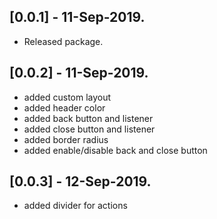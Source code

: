 ## [0.0.1] - 11-Sep-2019.

* Released package.

## [0.0.2] - 11-Sep-2019.

* added custom layout
* added header color
* added back button and listener
* added close button and listener
* added border radius
* added enable/disable back and close button

## [0.0.3] - 12-Sep-2019.

* added divider for actions

